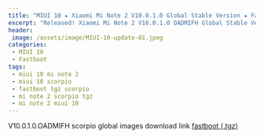 ```yaml
---
title: "MIUI 10 ★ Xiaomi Mi Note 2 V10.0.1.0 Global Stable Version ★ Fastboot ROM Download"
excerpt: "Released! Xiaomi Mi Note 2 V10.0.1.0 OADMIFH Global Stable Version Fastboot File Download"
header:
 image: /assets/image/MIUI-10-update-01.jpeg
categories:
 - MIUI 10
 - Fastboot
tags:
 - miui 10 mi note 2
 - miui 10 scorpio
 - fastboot tgz scorpio
 - mi note 2 scorpio tgz
 - mi note 2 miui 10
---
```


V10.0.1.0.OADMIFH scorpio global images download link [fastboot (.tgz)](http://bigota.d.miui.com/V10.0.1.0.OADMIFH/scorpio_global_images_V10.0.1.0.OADMIFH_20180831.0000.00_8.0_global_cb0bc7a6a5.tgz)

